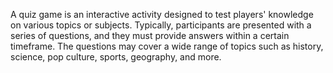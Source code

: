 A quiz game is an interactive activity designed to test players' knowledge on various topics or subjects. Typically, participants are presented with a series of questions, and they must provide answers within a certain timeframe. The questions may cover a wide range of topics such as history, science, pop culture, sports, geography, and more.
